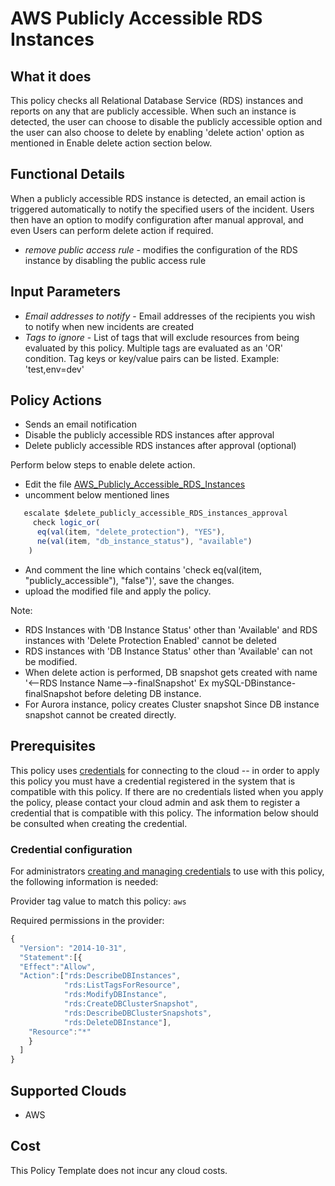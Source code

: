 # AWS Publicly Accessible RDS Instances

## What it does

This policy checks all Relational Database Service (RDS) instances and reports on any that are publicly accessible. When such an instance is detected, the user can choose to disable the publicly accessible option and the user can also choose to delete by enabling 'delete action' option as mentioned in Enable delete action section below.

## Functional Details

When a publicly accessible RDS instance is detected, an email action is triggered automatically to notify the specified users of the incident. Users then have an option to modify configuration after manual approval, and even Users can perform delete action if required.

- *remove public access rule* - modifies the configuration of the RDS instance by disabling the public access rule

## Input Parameters

- *Email addresses to notify* - Email addresses of the recipients you wish to notify when new incidents are created
- *Tags to ignore* - List of tags that will exclude resources from being evaluated by this policy. Multiple tags are evaluated as an 'OR' condition. Tag keys or key/value pairs can be listed. Example: 'test,env=dev'

## Policy Actions

- Sends an email notification
- Disable the publicly accessible RDS instances after approval
- Delete publicly accessible RDS instances after approval (optional)

Perform below steps to enable delete action.

- Edit the file [AWS_Publicly_Accessible_RDS_Instances](https://github.com/flexera/policy_templates/tree/master/security/aws/rds_publicly_accessible/aws_publicly_accessible_rds_instances.pt)
- uncomment below mentioned lines

```javascript
   escalate $delete_publicly_accessible_RDS_instances_approval
     check logic_or(
      eq(val(item, "delete_protection"), "YES"),
      ne(val(item, "db_instance_status"), "available")
    )
```

- And comment the line which contains 'check eq(val(item, "publicly_accessible"), "false")', save the changes.
- upload the modified file and apply the policy.

Note:

- RDS Instances with 'DB Instance Status' other than 'Available' and RDS instances with 'Delete Protection Enabled' cannot be deleted
- RDS instances with 'DB Instance Status' other than 'Available' can not be modified.
- When delete action is performed, DB snapshot gets created with name '<--RDS Instance Name-->-finalSnapshot' Ex mySQL-DBinstance-finalSnapshot before deleting DB instance.
- For Aurora instance, policy creates Cluster snapshot Since DB instance snapshot cannot be created directly.

## Prerequisites

This policy uses [credentials](https://docs.rightscale.com/policies/users/guides/credential_management.html) for connecting to the cloud -- in order to apply this policy you must have a credential registered in the system that is compatible with this policy. If there are no credentials listed when you apply the policy, please contact your cloud admin and ask them to register a credential that is compatible with this policy. The information below should be consulted when creating the credential.

### Credential configuration

For administrators [creating and managing credentials](https://docs.rightscale.com/policies/users/guides/credential_management.html) to use with this policy, the following information is needed:

Provider tag value to match this policy: `aws`

Required permissions in the provider:

```javascript
{
  "Version": "2014-10-31",
  "Statement":[{
  "Effect":"Allow",
  "Action":["rds:DescribeDBInstances",
            "rds:ListTagsForResource",
            "rds:ModifyDBInstance",
            "rds:CreateDBClusterSnapshot",
            "rds:DescribeDBClusterSnapshots",
            "rds:DeleteDBInstance"],
    "Resource":"*"
    }
  ]
}
```

## Supported Clouds

- AWS

## Cost

This Policy Template does not incur any cloud costs.
